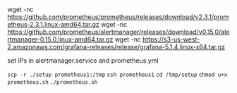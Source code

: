 wget -nc https://github.com/prometheus/prometheus/releases/download/v2.3.1/prometheus-2.3.1.linux-amd64.tar.gz
wget -nc https://github.com/prometheus/alertmanager/releases/download/v0.15.0/alertmanager-0.15.0.linux-amd64.tar.gz
wget -nc https://s3-us-west-2.amazonaws.com/grafana-releases/release/grafana-5.1.4.linux-x64.tar.gz

set IPs in alertmanager.service and prometheus.yml

`scp -r ./setup prometheus1:/tmp`
`ssh prometheus1`
`cd /tmp/setup`
`chmod u+x prometheus.sh`
`./prometheus.sh`
